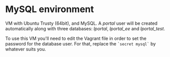 # MySQL environment

VM with Ubuntu Trusty (64bit), and MySQL. A *portal* user will be
created automatically along with three databases: *lportal*,
*lportal_ee* and *lportal_test*.

To use this VM you'll need to edit the Vagrant file in order to set
the password for the database user. For that, replace the `` `secret
mysql` `` by whatever suits you.